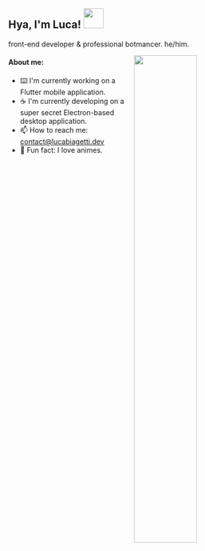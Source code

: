 <h2> Hya, I'm Luca! <img src="https://media.tenor.com/images/1963c1bf2abc4950a12284148a81eb61/tenor.gif" height="40px"></h2>

front-end developer & professional botmancer. he/him.

<img align="right" width="50%" src="https://github-readme-stats.vercel.app/api?username=isladot&count_private=true&include_all_commits=true&show_icons=true&theme=material-palenight">

<h4> About me: </h4>

- ⌨️ I'm currently working on a Flutter mobile application.
- ☕ I'm currently developing on a super secret Electron-based desktop application.
- 📫 How to reach me: contact@lucabiagetti.dev
- 🌸 Fun fact: I love animes.
